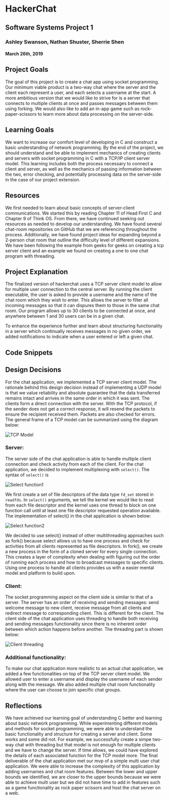 # HackerChat
## Software Systems Project 1
### Ashley Swanson, Nathan Shuster, Sherrie Shen
#### March 26th, 2019

## Project Goals
The goal of this project is to create a chat app using socket programming. Our minimum viable product is a two-way chat where the server and the client each represent a user, and each selects a username at the start. A more ambitious version that we would like to strive for is a server that connects to multiple clients at once and passes messages between them using forking. We would also like to add an in-app game such as rock-paper-scissors to learn more about data processing on the server-side.

## Learning Goals
We want to increase our comfort level of developing in C and construct a basic understanding of network programming. By the end of the project, we should understand and be able to implement mechanics of creating clients and servers with socket programming in C with a TCP/IP client server model. This learning includes both the process necessary to connect a client and server, as well as the mechanics of passing information between the two, error checking, and potentially processing data on the server-side in the case of our project extension.

## Resources
We first needed to learn about basic concepts of server-client communications. We started this by reading Chapter 11 of Head First C and Chapter 9 of Think OS. From there, we have continued seeking out resources as needed to develop our understanding. We have found several chat-room repositories on GitHub that we are referencing throughout the process. Additionally, we have found project ideas for expanding beyond a 2-person chat room that outline the difficulty level of different expansions. We have been following the example from geeks for geeks on creating a tcp server client and an example we found on creating a one to one chat program with threading.

## Project Explanation
The finalized version of hackerchat uses a TCP server client model to allow for multiple user connection to the central server. By running the client executable, the user is asked to provide a username and the name of the chat room which they wish to enter. This allows the server to filter all incoming messages so that it can dispures them to those in the same chat room. Our program allows up to 30 clients to be connected at once, and anywhere between 1 and 30 users can be in a given chat.

To enhance the experience further and learn about structuring functionality in a server which continually receives messages in no given order, we added notifications to indicate when a user entered or left a given chat.

## Code Snippets

## Design Decisions
For the chat application, we implemented a TCP server client model. The rationale behind this design decision instead of implementing a UDP model is that we value reliability and absolute guarantee that the data transferred remains intact and arrives in the same order in which it was sent. The clients form a direct connection with the server. With the TCP protocol, if the sender does not get a correct response, it will resend the packets to ensure the recipient received them. Packets are also checked for errors.  The general frame of a TCP model can be summarized using the diagram below:

![TCP Model](/images/tcp.png)

### Server:

The server side of the chat application is able to handle multiple client connection and check activity from each of the client. For the chat application, we decided to implement multiplexing with `select()`.  The syntax of `select()` is

![Select function1](/images/select_fun.png)

We first create a set of file descriptors of the data type `fd_set` stored in `readfds`. In `select()` arguments, we tell the kernel we would like to read from each file descriptor and the kernel uses one thread to block on one function call until at least one file descriptor requested operation available. The implementation of select() in the chat application is shown below:

![Select function2](/images/select.png)

We decided to use select() instead of other multithreading approaches such as fork() because select allows us to have one process and check for activities from all clients represented as file descriptors. In fork(), we create a new process in the form of a cloned server for every single connection. This creates a layer of complexity when dealing with figuring out the order of running each process and how to broadcast messages to specific clients. Using one process to handle all clients provides us with a easier mental model and platform to build upon.

### Client:

The socket programming aspect on the client side is similar to that of a server. The server has an order of receiving and sending messages: send welcome message to new client, receive message from all clients and redirect message to corresponding client. This is different for the client. The client side of the chat application uses threading to handle both receiving and sending messages functionality since there is no inherent order between which action happens before another. The threading part is shown below:

![Client threading](/images/client_thread.png)

### Additional functionality:

To make our chat application more realistic to an actual chat application, we added a few functionalities on top of the TCP server client model. We allowed user to enter a username and display the username of each sender along with the message. We also added multiple chat room functionality where the user can choose to join specific chat groups.


## Reflections
We have achieved our learning goal of understanding C better and learning about basic network programming. While experimenting different models and methods for socket programming, we were able to understand the basic functionality and structure for creating a server and client. Some works and some did not. For example, we successfully create a simpe two-way chat with threading but that model is not enough for multiple clients and we have to change the server. If time allows, we could have explored the details of each associated function for the TCP model more. The final deliverable of the chat application met our mvp of a simple multi user chat application. We were able to increase the complexity of this application by adding usernames and chat room features. Between the lower and upper bounds we identified, we are closer to the upper bounds because we were able to achieve multi user but we did not have time to add in features such as a game functionality as rock paper scissors and host the chat server on a web.

